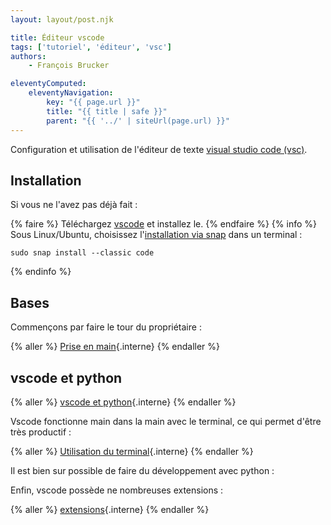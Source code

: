 ```yaml
---
layout: layout/post.njk

title: Éditeur vscode
tags: ['tutoriel', 'éditeur', 'vsc']
authors:
    - François Brucker

eleventyComputed:
    eleventyNavigation:
        key: "{{ page.url }}"
        title: "{{ title | safe }}"
        parent: "{{ '../' | siteUrl(page.url) }}"
---
```


Configuration et utilisation de l'éditeur de texte [visual studio code (vsc)](https://code.visualstudio.com/).

## Installation

Si vous ne l'avez pas déjà fait :

{% faire %}
Téléchargez [vscode](https://code.visualstudio.com/) et installez le.
{% endfaire %}
{% info %}
Sous Linux/Ubuntu, choisissez l'[installation via snap](https://code.visualstudio.com/docs/setup/linux#_snap) dans un terminal :

```
sudo snap install --classic code
```

{% endinfo %}

## Bases

Commençons par faire le tour du propriétaire :

{% aller %}
[Prise en main](prise-en-main){.interne}
{% endaller %}

## vscode et python

{% aller %}
[vscode et python](python){.interne}
{% endaller %}


Vscode fonctionne main dans la main avec le terminal, ce qui permet d'être très productif :

{% aller %}
[Utilisation du terminal](terminal){.interne}
{% endaller %}

Il est bien sur possible de faire du développement avec python :


Enfin, vscode possède ne nombreuses extensions :

{% aller %}
[extensions](extensions){.interne}
{% endaller %}
